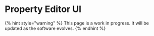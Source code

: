 # Property Editor UI

{% hint style="warning" %}
This page is a work in progress. It will be updated as the software evolves.
{% endhint %}
